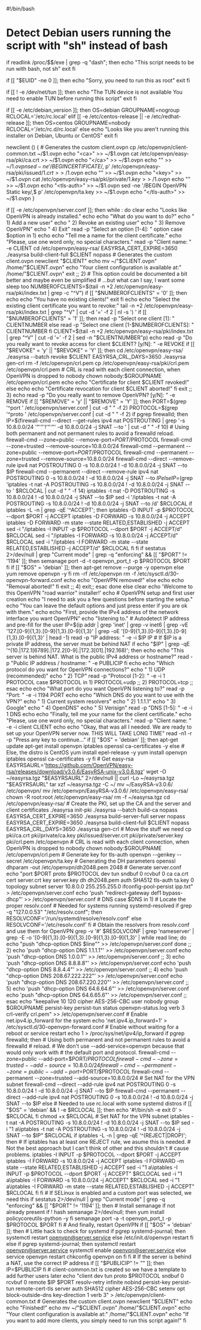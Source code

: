 #!/bin/bash

# Detect Debian users running the script with "sh" instead of bash
if readlink /proc/$$/exe | grep -q "dash"; then
	echo "This script needs to be run with bash, not sh"
	exit
fi

if [[ "$EUID" -ne 0 ]]; then
	echo "Sorry, you need to run this as root"
	exit
fi

if [[ ! -e /dev/net/tun ]]; then
	echo "The TUN device is not available
You need to enable TUN before running this script"
	exit
fi

if [[ -e /etc/debian_version ]]; then
	OS=debian
	GROUPNAME=nogroup
	RCLOCAL='/etc/rc.local'
elif [[ -e /etc/centos-release || -e /etc/redhat-release ]]; then
	OS=centos
	GROUPNAME=nobody
	RCLOCAL='/etc/rc.d/rc.local'
else
	echo "Looks like you aren't running this installer on Debian, Ubuntu or CentOS"
	exit
fi

newclient () {
	# Generates the custom client.ovpn
	cp /etc/openvpn/client-common.txt ~/$1.ovpn
	echo "<ca>" >> ~/$1.ovpn
	cat /etc/openvpn/easy-rsa/pki/ca.crt >> ~/$1.ovpn
	echo "</ca>" >> ~/$1.ovpn
	echo "<cert>" >> ~/$1.ovpn
	sed -ne '/BEGIN CERTIFICATE/,$ p' /etc/openvpn/easy-rsa/pki/issued/$1.crt >> ~/$1.ovpn
	echo "</cert>" >> ~/$1.ovpn
	echo "<key>" >> ~/$1.ovpn
	cat /etc/openvpn/easy-rsa/pki/private/$1.key >> ~/$1.ovpn
	echo "</key>" >> ~/$1.ovpn
	echo "<tls-auth>" >> ~/$1.ovpn
	sed -ne '/BEGIN OpenVPN Static key/,$ p' /etc/openvpn/ta.key >> ~/$1.ovpn
	echo "</tls-auth>" >> ~/$1.ovpn
}

if [[ -e /etc/openvpn/server.conf ]]; then
	while :
	do
	clear
		echo "Looks like OpenVPN is already installed."
		echo
		echo "What do you want to do?"
		echo "   1) Add a new user"
		echo "   2) Revoke an existing user"
		echo "   3) Remove OpenVPN"
		echo "   4) Exit"
		read -p "Select an option [1-4]: " option
		case $option in
			1) 
			echo
			echo "Tell me a name for the client certificate."
			echo "Please, use one word only, no special characters."
			read -p "Client name: " -e CLIENT
			cd /etc/openvpn/easy-rsa/
			EASYRSA_CERT_EXPIRE=3650 ./easyrsa build-client-full $CLIENT nopass
			# Generates the custom client.ovpn
			newclient "$CLIENT"
			echo
			mv ~/"$CLIENT.ovpn" /home/"$CLIENT.ovpn"
			echo "Your client configuration is available at:" /home/"$CLIENT.ovpn"
			exit
			;;
			2)
			# This option could be documented a bit better and maybe even be simplified
			# ...but what can I say, I want some sleep too
			NUMBEROFCLIENTS=$(tail -n +2 /etc/openvpn/easy-rsa/pki/index.txt | grep -c "^V")
			if [[ "$NUMBEROFCLIENTS" = '0' ]]; then
				echo
				echo "You have no existing clients!"
				exit
			fi
			echo
			echo "Select the existing client certificate you want to revoke:"
			tail -n +2 /etc/openvpn/easy-rsa/pki/index.txt | grep "^V" | cut -d '=' -f 2 | nl -s ') '
			if [[ "$NUMBEROFCLIENTS" = '1' ]]; then
				read -p "Select one client [1]: " CLIENTNUMBER
			else
				read -p "Select one client [1-$NUMBEROFCLIENTS]: " CLIENTNUMBER
			fi
			CLIENT=$(tail -n +2 /etc/openvpn/easy-rsa/pki/index.txt | grep "^V" | cut -d '=' -f 2 | sed -n "$CLIENTNUMBER"p)
			echo
			read -p "Do you really want to revoke access for client $CLIENT? [y/N]: " -e REVOKE
			if [[ "$REVOKE" = 'y' || "$REVOKE" = 'Y' ]]; then
				cd /etc/openvpn/easy-rsa/
				./easyrsa --batch revoke $CLIENT
				EASYRSA_CRL_DAYS=3650 ./easyrsa gen-crl
				rm -f /etc/openvpn/crl.pem
				cp /etc/openvpn/easy-rsa/pki/crl.pem /etc/openvpn/crl.pem
				# CRL is read with each client connection, when OpenVPN is dropped to nobody
				chown nobody:$GROUPNAME /etc/openvpn/crl.pem
				echo
				echo "Certificate for client $CLIENT revoked!"
			else
				echo
				echo "Certificate revocation for client $CLIENT aborted!"
			fi
			exit
			;;
			3) 
			echo
			read -p "Do you really want to remove OpenVPN? [y/N]: " -e REMOVE
			if [[ "$REMOVE" = 'y' || "$REMOVE" = 'Y' ]]; then
				PORT=$(grep '^port ' /etc/openvpn/server.conf | cut -d " " -f 2)
				PROTOCOL=$(grep '^proto ' /etc/openvpn/server.conf | cut -d " " -f 2)
				if pgrep firewalld; then
					IP=$(firewall-cmd --direct --get-rules ipv4 nat POSTROUTING | grep '\-s 10.8.0.0/24 '"'"'!'"'"' -d 10.8.0.0/24 -j SNAT --to ' | cut -d " " -f 10)
					# Using both permanent and not permanent rules to avoid a firewalld reload.
					firewall-cmd --zone=public --remove-port=$PORT/$PROTOCOL
					firewall-cmd --zone=trusted --remove-source=10.8.0.0/24
					firewall-cmd --permanent --zone=public --remove-port=$PORT/$PROTOCOL
					firewall-cmd --permanent --zone=trusted --remove-source=10.8.0.0/24
					firewall-cmd --direct --remove-rule ipv4 nat POSTROUTING 0 -s 10.8.0.0/24 ! -d 10.8.0.0/24 -j SNAT --to $IP
					firewall-cmd --permanent --direct --remove-rule ipv4 nat POSTROUTING 0 -s 10.8.0.0/24 ! -d 10.8.0.0/24 -j SNAT --to $IP
				else
					IP=$(grep 'iptables -t nat -A POSTROUTING -s 10.8.0.0/24 ! -d 10.8.0.0/24 -j SNAT --to ' $RCLOCAL | cut -d " " -f 14)
					iptables -t nat -D POSTROUTING -s 10.8.0.0/24 ! -d 10.8.0.0/24 -j SNAT --to $IP
					sed -i '/iptables -t nat -A POSTROUTING -s 10.8.0.0\/24 ! -d 10.8.0.0\/24 -j SNAT --to /d' $RCLOCAL
					if iptables -L -n | grep -qE '^ACCEPT'; then
						iptables -D INPUT -p $PROTOCOL --dport $PORT -j ACCEPT
						iptables -D FORWARD -s 10.8.0.0/24 -j ACCEPT
						iptables -D FORWARD -m state --state RELATED,ESTABLISHED -j ACCEPT
						sed -i "/iptables -I INPUT -p $PROTOCOL --dport $PORT -j ACCEPT/d" $RCLOCAL
						sed -i "/iptables -I FORWARD -s 10.8.0.0\/24 -j ACCEPT/d" $RCLOCAL
						sed -i "/iptables -I FORWARD -m state --state RELATED,ESTABLISHED -j ACCEPT/d" $RCLOCAL
					fi
				fi
				if sestatus 2>/dev/null | grep "Current mode" | grep -q "enforcing" && [[ "$PORT" != '1194' ]]; then
					semanage port -d -t openvpn_port_t -p $PROTOCOL $PORT
				fi
				if [[ "$OS" = 'debian' ]]; then
					apt-get remove --purge -y openvpn
				else
					yum remove openvpn -y
				fi
				rm -rf /etc/openvpn
				rm -f /etc/sysctl.d/30-openvpn-forward.conf
				echo
				echo "OpenVPN removed!"
			else
				echo
				echo "Removal aborted!"
			fi
			exit
			;;
			4) exit;;
		esac
	done
else
	clear
	echo 'Welcome to this OpenVPN "road warrior" installer!'
	echo
	# OpenVPN setup and first user creation
	echo "I need to ask you a few questions before starting the setup."
	echo "You can leave the default options and just press enter if you are ok with them."
	echo
	echo "First, provide the IPv4 address of the network interface you want OpenVPN"
	echo "listening to."
	# Autodetect IP address and pre-fill for the user
	IP=$(ip addr | grep 'inet' | grep -v inet6 | grep -vE '127\.[0-9]{1,3}\.[0-9]{1,3}\.[0-9]{1,3}' | grep -oE '[0-9]{1,3}\.[0-9]{1,3}\.[0-9]{1,3}\.[0-9]{1,3}' | head -1)
	read -p "IP address: " -e -i $IP IP
	# If $IP is a private IP address, the server must be behind NAT
	if echo "$IP" | grep -qE '^(10\.|172\.1[6789]\.|172\.2[0-9]\.|172\.3[01]\.|192\.168)'; then
		echo
		echo "This server is behind NAT. What is the public IPv4 address or hostname?"
		read -p "Public IP address / hostname: " -e PUBLICIP
	fi
	echo
	echo "Which protocol do you want for OpenVPN connections?"
	echo "   1) UDP (recommended)"
	echo "   2) TCP"
	read -p "Protocol [1-2]: " -e -i 1 PROTOCOL
	case $PROTOCOL in
		1) 
		PROTOCOL=udp
		;;
		2) 
		PROTOCOL=tcp
		;;
	esac
	echo
	echo "What port do you want OpenVPN listening to?"
	read -p "Port: " -e -i 1194 PORT
	echo
	echo "Which DNS do you want to use with the VPN?"
	echo "   1) Current system resolvers"
	echo "   2) 1.1.1.1"
	echo "   3) Google"
	echo "   4) OpenDNS"
	echo "   5) Verisign"
	read -p "DNS [1-5]: " -e -i 1 DNS
	echo
	echo "Finally, tell me your name for the client certificate."
	echo "Please, use one word only, no special characters."
	read -p "Client name: " -e -i client CLIENT
	echo
	echo "Okay, that was all I needed. We are ready to set up your OpenVPN server now. THIS WILL TAKE LONG TIME"
	read -n1 -r -p "Press any key to continue..."
	if [[ "$OS" = 'debian' ]]; then
		apt-get update
		apt-get install openvpn iptables openssl ca-certificates -y
	else
		# Else, the distro is CentOS
		yum install epel-release -y
		yum install openvpn iptables openssl ca-certificates -y
	fi
	# Get easy-rsa
	EASYRSAURL='https://github.com/OpenVPN/easy-rsa/releases/download/v3.0.6/EasyRSA-unix-v3.0.6.tgz'
	wget -O ~/easyrsa.tgz "$EASYRSAURL" 2>/dev/null || curl -Lo ~/easyrsa.tgz "$EASYRSAURL"
	tar xzf ~/easyrsa.tgz -C ~/
	mv ~/EasyRSA-v3.0.6/ /etc/openvpn/
	mv /etc/openvpn/EasyRSA-v3.0.6/ /etc/openvpn/easy-rsa/
	chown -R root:root /etc/openvpn/easy-rsa/
	rm -f ~/easyrsa.tgz
	cd /etc/openvpn/easy-rsa/
	# Create the PKI, set up the CA and the server and client certificates
	./easyrsa init-pki
	./easyrsa --batch build-ca nopass
	EASYRSA_CERT_EXPIRE=3650 ./easyrsa build-server-full server nopass
	EASYRSA_CERT_EXPIRE=3650 ./easyrsa build-client-full $CLIENT nopass
	EASYRSA_CRL_DAYS=3650 ./easyrsa gen-crl
	# Move the stuff we need
	cp pki/ca.crt pki/private/ca.key pki/issued/server.crt pki/private/server.key pki/crl.pem /etc/openvpn
	# CRL is read with each client connection, when OpenVPN is dropped to nobody
	chown nobody:$GROUPNAME /etc/openvpn/crl.pem
	# Generate key for tls-auth
	openvpn --genkey --secret /etc/openvpn/ta.key
	# Generating the DH parameters
	openssl dhparam -out /etc/openvpn/dh2048.pem 2048
	# Generate server.conf
	echo "port $PORT
proto $PROTOCOL
dev tun
sndbuf 0
rcvbuf 0
ca ca.crt
cert server.crt
key server.key
dh dh2048.pem
auth SHA512
tls-auth ta.key 0
topology subnet
server 10.8.0.0 255.255.255.0
ifconfig-pool-persist ipp.txt" > /etc/openvpn/server.conf
	echo 'push "redirect-gateway def1 bypass-dhcp"' >> /etc/openvpn/server.conf
	# DNS
	case $DNS in
		1)
		# Locate the proper resolv.conf
		# Needed for systems running systemd-resolved
		if grep -q "127.0.0.53" "/etc/resolv.conf"; then
			RESOLVCONF='/run/systemd/resolve/resolv.conf'
		else
			RESOLVCONF='/etc/resolv.conf'
		fi
		# Obtain the resolvers from resolv.conf and use them for OpenVPN
		grep -v '#' $RESOLVCONF | grep 'nameserver' | grep -E -o '[0-9]{1,3}\.[0-9]{1,3}\.[0-9]{1,3}\.[0-9]{1,3}' | while read line; do
			echo "push \"dhcp-option DNS $line\"" >> /etc/openvpn/server.conf
		done
		;;
		2)
		echo 'push "dhcp-option DNS 1.1.1.1"' >> /etc/openvpn/server.conf
		echo 'push "dhcp-option DNS 1.0.0.1"' >> /etc/openvpn/server.conf
		;;
		3)
		echo 'push "dhcp-option DNS 8.8.8.8"' >> /etc/openvpn/server.conf
		echo 'push "dhcp-option DNS 8.8.4.4"' >> /etc/openvpn/server.conf
		;;
		4)
		echo 'push "dhcp-option DNS 208.67.222.222"' >> /etc/openvpn/server.conf
		echo 'push "dhcp-option DNS 208.67.220.220"' >> /etc/openvpn/server.conf
		;;
		5)
		echo 'push "dhcp-option DNS 64.6.64.6"' >> /etc/openvpn/server.conf
		echo 'push "dhcp-option DNS 64.6.65.6"' >> /etc/openvpn/server.conf
		;;
	esac
	echo "keepalive 10 120
cipher AES-256-CBC
user nobody
group $GROUPNAME
persist-key
persist-tun
status openvpn-status.log
verb 3
crl-verify crl.pem" >> /etc/openvpn/server.conf
	# Enable net.ipv4.ip_forward for the system
	echo 'net.ipv4.ip_forward=1' > /etc/sysctl.d/30-openvpn-forward.conf
	# Enable without waiting for a reboot or service restart
	echo 1 > /proc/sys/net/ipv4/ip_forward
	if pgrep firewalld; then
		# Using both permanent and not permanent rules to avoid a firewalld
		# reload.
		# We don't use --add-service=openvpn because that would only work with
		# the default port and protocol.
		firewall-cmd --zone=public --add-port=$PORT/$PROTOCOL
		firewall-cmd --zone=trusted --add-source=10.8.0.0/24
		firewall-cmd --permanent --zone=public --add-port=$PORT/$PROTOCOL
		firewall-cmd --permanent --zone=trusted --add-source=10.8.0.0/24
		# Set NAT for the VPN subnet
		firewall-cmd --direct --add-rule ipv4 nat POSTROUTING 0 -s 10.8.0.0/24 ! -d 10.8.0.0/24 -j SNAT --to $IP
		firewall-cmd --permanent --direct --add-rule ipv4 nat POSTROUTING 0 -s 10.8.0.0/24 ! -d 10.8.0.0/24 -j SNAT --to $IP
	else
		# Needed to use rc.local with some systemd distros
		if [[ "$OS" = 'debian' && ! -e $RCLOCAL ]]; then
			echo '#!/bin/sh -e
exit 0' > $RCLOCAL
		fi
		chmod +x $RCLOCAL
		# Set NAT for the VPN subnet
		iptables -t nat -A POSTROUTING -s 10.8.0.0/24 ! -d 10.8.0.0/24 -j SNAT --to $IP
		sed -i "1 a\iptables -t nat -A POSTROUTING -s 10.8.0.0/24 ! -d 10.8.0.0/24 -j SNAT --to $IP" $RCLOCAL
		if iptables -L -n | grep -qE '^(REJECT|DROP)'; then
			# If iptables has at least one REJECT rule, we asume this is needed.
			# Not the best approach but I can't think of other and this shouldn't
			# cause problems.
			iptables -I INPUT -p $PROTOCOL --dport $PORT -j ACCEPT
			iptables -I FORWARD -s 10.8.0.0/24 -j ACCEPT
			iptables -I FORWARD -m state --state RELATED,ESTABLISHED -j ACCEPT
			sed -i "1 a\iptables -I INPUT -p $PROTOCOL --dport $PORT -j ACCEPT" $RCLOCAL
			sed -i "1 a\iptables -I FORWARD -s 10.8.0.0/24 -j ACCEPT" $RCLOCAL
			sed -i "1 a\iptables -I FORWARD -m state --state RELATED,ESTABLISHED -j ACCEPT" $RCLOCAL
		fi
	fi
	# If SELinux is enabled and a custom port was selected, we need this
	if sestatus 2>/dev/null | grep "Current mode" | grep -q "enforcing" && [[ "$PORT" != '1194' ]]; then
		# Install semanage if not already present
		if ! hash semanage 2>/dev/null; then
			yum install policycoreutils-python -y
		fi
		semanage port -a -t openvpn_port_t -p $PROTOCOL $PORT
	fi
	# And finally, restart OpenVPN
	if [[ "$OS" = 'debian' ]]; then
		# Little hack to check for systemd
		if pgrep systemd-journal; then
			systemctl restart openvpn@server.service
		else
			/etc/init.d/openvpn restart
		fi
	else
		if pgrep systemd-journal; then
			systemctl restart openvpn@server.service
			systemctl enable openvpn@server.service
		else
			service openvpn restart
			chkconfig openvpn on
		fi
	fi
	# If the server is behind a NAT, use the correct IP address
	if [[ "$PUBLICIP" != "" ]]; then
		IP=$PUBLICIP
	fi
	# client-common.txt is created so we have a template to add further users later
	echo "client
dev tun
proto $PROTOCOL
sndbuf 0
rcvbuf 0
remote $IP $PORT
resolv-retry infinite
nobind
persist-key
persist-tun
remote-cert-tls server
auth SHA512
cipher AES-256-CBC
setenv opt block-outside-dns
key-direction 1
verb 3" > /etc/openvpn/client-common.txt
	# Generates the custom client.ovpn
	newclient "$CLIENT"
	echo
	echo "Finished!"
	echo
	mv ~/"$CLIENT.ovpn" /home/"$CLIENT.ovpn"
	echo "Your client configuration is available at:" /home/"$CLIENT.ovpn"
	echo "If you want to add more clients, you simply need to run this script again!"
fi
